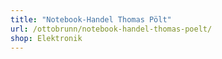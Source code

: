 ```yaml
---
title: "Notebook-Handel Thomas Pölt"
url: /ottobrunn/notebook-handel-thomas-poelt/
shop: Elektronik
---
```

